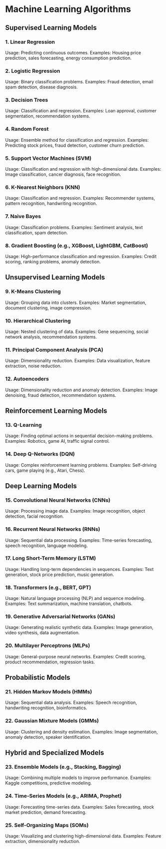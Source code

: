 # Machine Learning Algorithms

## Supervised Learning Models
### 1. Linear Regression
Usage: Predicting continuous outcomes.
Examples: Housing price prediction, sales forecasting, energy consumption prediction.
### 2. Logistic Regression
Usage: Binary classification problems.
Examples: Fraud detection, email spam detection, disease diagnosis.
### 3. Decision Trees
Usage: Classification and regression.
Examples: Loan approval, customer segmentation, recommendation systems.
### 4. Random Forest
Usage: Ensemble method for classification and regression.
Examples: Predicting stock prices, fraud detection, customer churn prediction.
### 5. Support Vector Machines (SVM)
Usage: Classification and regression with high-dimensional data.
Examples: Image classification, cancer diagnosis, face recognition.
### 6. K-Nearest Neighbors (KNN)
Usage: Classification and regression.
Examples: Recommender systems, pattern recognition, handwriting recognition.
### 7. Naive Bayes
Usage: Classification problems.
Examples: Sentiment analysis, text classification, spam detection.
### 8. Gradient Boosting (e.g., XGBoost, LightGBM, CatBoost)
Usage: High-performance classification and regression.
Examples: Credit scoring, ranking problems, anomaly detection.

## Unsupervised Learning Models
### 9. K-Means Clustering
Usage: Grouping data into clusters.
Examples: Market segmentation, document clustering, image compression.
### 10. Hierarchical Clustering
Usage: Nested clustering of data.
Examples: Gene sequencing, social network analysis, recommendation systems.
### 11. Principal Component Analysis (PCA)
Usage: Dimensionality reduction.
Examples: Data visualization, feature extraction, noise reduction.
### 12. Autoencoders
Usage: Dimensionality reduction and anomaly detection.
Examples: Image denoising, fraud detection, recommendation systems.

## Reinforcement Learning Models
### 13. Q-Learning
Usage: Finding optimal actions in sequential decision-making problems.
Examples: Robotics, game AI, traffic signal control.
### 14. Deep Q-Networks (DQN)
Usage: Complex reinforcement learning problems.
Examples: Self-driving cars, game playing (e.g., Atari, Chess).

## Deep Learning Models
### 15. Convolutional Neural Networks (CNNs)
Usage: Processing image data.
Examples: Image recognition, object detection, facial recognition.
### 16. Recurrent Neural Networks (RNNs)
Usage: Sequential data processing.
Examples: Time-series forecasting, speech recognition, language modeling.
### 17. Long Short-Term Memory (LSTM)
Usage: Handling long-term dependencies in sequences.
Examples: Text generation, stock price prediction, music generation.
### 18. Transformers (e.g., BERT, GPT)
Usage: Natural language processing (NLP) and sequence modeling.
Examples: Text summarization, machine translation, chatbots.
### 19. Generative Adversarial Networks (GANs)
Usage: Generating realistic synthetic data.
Examples: Image generation, video synthesis, data augmentation.
### 20. Multilayer Perceptrons (MLPs)
Usage: General-purpose neural networks.
Examples: Credit scoring, product recommendation, regression tasks.

## Probabilistic Models
### 21. Hidden Markov Models (HMMs)
Usage: Sequential data analysis.
Examples: Speech recognition, handwriting recognition, bioinformatics.
### 22. Gaussian Mixture Models (GMMs)
Usage: Clustering and density estimation.
Examples: Image segmentation, anomaly detection, speaker identification.

## Hybrid and Specialized Models
### 23. Ensemble Models (e.g., Stacking, Bagging)
Usage: Combining multiple models to improve performance.
Examples: Kaggle competitions, predictive modeling.
### 24. Time-Series Models (e.g., ARIMA, Prophet)
Usage: Forecasting time-series data.
Examples: Sales forecasting, stock market prediction, demand forecasting.
### 25. Self-Organizing Maps (SOMs)
Usage: Visualizing and clustering high-dimensional data.
Examples: Feature extraction, dimensionality reduction.
